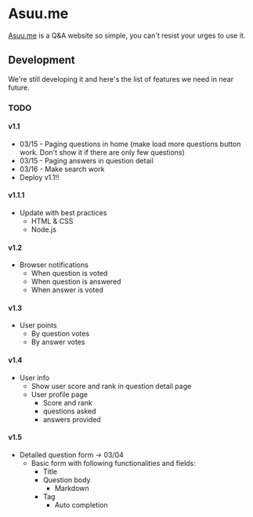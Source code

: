 # Asuu.me
<!-- [![License](https://poser.pugx.org/automattic/jetpack/license.svg)](https://www.gnu.org/licenses/gpl-2.0.html)
[![Code Climate](https://codeclimate.com/github/Automattic/jetpack/badges/gpa.svg)](https://codeclimate.com/github/Automattic/jetpack) -->
[Asuu.me](https://asuu.me/) is a Q&A website so simple, you can't resist your urges to use it.

## Development

We're still developing it and here's the list of features we need in near future.

### TODO

#### v1.1
* 03/15 - Paging questions in home (make load more questions button work. Don't show it if there are only few questions)
* 03/15 - Paging answers in question detail
* 03/16 - Make search work
* Deploy v1.1!!

#### v1.1.1
* Update with best practices
  * HTML & CSS
  * Node.js

#### v1.2
* Browser notifications
  * When question is voted
  * When question is answered
  * When answer is voted

#### v1.3
* User points
  * By question votes  
  * By answer votes

#### v1.4
* User info
  * Show user score and rank in question detail page
  * User profile page
    * Score and rank
    * questions asked
    * answers provided

#### v1.5    
* Detailed question form -> 03/04
  * Basic form with following functionalities and fields:
    * Title
    * Question body
      * Markdown
    * Tag
      * Auto completion
